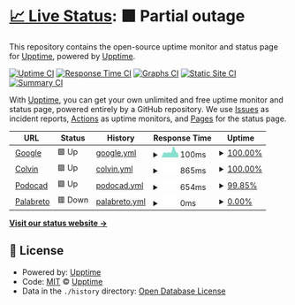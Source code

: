 # [📈 Live Status](https://upptime.github.io/upptime): <!--live status--> **🟧 Partial outage**

This repository contains the open-source uptime monitor and status page for [Upptime](https://upptime.js.org), powered by [Upptime](https://github.com/upptime/upptime).

[![Uptime CI](https://github.com/upptime/upptime/workflows/Uptime%20CI/badge.svg)](https://github.com/upptime/upptime/actions?query=workflow%3A%22Uptime+CI%22)
[![Response Time CI](https://github.com/upptime/upptime/workflows/Response%20Time%20CI/badge.svg)](https://github.com/upptime/upptime/actions?query=workflow%3A%22Response+Time+CI%22)
[![Graphs CI](https://github.com/upptime/upptime/workflows/Graphs%20CI/badge.svg)](https://github.com/upptime/upptime/actions?query=workflow%3A%22Graphs+CI%22)
[![Static Site CI](https://github.com/upptime/upptime/workflows/Static%20Site%20CI/badge.svg)](https://github.com/upptime/upptime/actions?query=workflow%3A%22Static+Site+CI%22)
[![Summary CI](https://github.com/upptime/upptime/workflows/Summary%20CI/badge.svg)](https://github.com/upptime/upptime/actions?query=workflow%3A%22Summary+CI%22)

With [Upptime](https://upptime.js.org), you can get your own unlimited and free uptime monitor and status page, powered entirely by a GitHub repository. We use [Issues](https://github.com/upptime/upptime/issues) as incident reports, [Actions](https://github.com/upptime/upptime/actions) as uptime monitors, and [Pages](https://upptime.github.io/upptime) for the status page.

<!--start: status pages-->
<!-- This summary is generated by Upptime (https://github.com/upptime/upptime) -->
<!-- Do not edit this manually, your changes will be overwritten -->
<!-- prettier-ignore -->
| URL | Status | History | Response Time | Uptime |
| --- | ------ | ------- | ------------- | ------ |
| <img alt="" src="https://icons.duckduckgo.com/ip3/www.google.com.ico" height="13"> [Google](https://www.google.com) | 🟩 Up | [google.yml](https://github.com/xavicorral/CheckSites/commits/HEAD/history/google.yml) | <details><summary><img alt="Response time graph" src="./graphs/google/response-time-week.png" height="20"> 100ms</summary><br><a href="https://upptime.github.io/upptime/history/google"><img alt="Response time 103" src="https://img.shields.io/endpoint?url=https%3A%2F%2Fraw.githubusercontent.com%2Fxavicorral%2FCheckSites%2FHEAD%2Fapi%2Fgoogle%2Fresponse-time.json"></a><br><a href="https://upptime.github.io/upptime/history/google"><img alt="24-hour response time 87" src="https://img.shields.io/endpoint?url=https%3A%2F%2Fraw.githubusercontent.com%2Fxavicorral%2FCheckSites%2FHEAD%2Fapi%2Fgoogle%2Fresponse-time-day.json"></a><br><a href="https://upptime.github.io/upptime/history/google"><img alt="7-day response time 100" src="https://img.shields.io/endpoint?url=https%3A%2F%2Fraw.githubusercontent.com%2Fxavicorral%2FCheckSites%2FHEAD%2Fapi%2Fgoogle%2Fresponse-time-week.json"></a><br><a href="https://upptime.github.io/upptime/history/google"><img alt="30-day response time 95" src="https://img.shields.io/endpoint?url=https%3A%2F%2Fraw.githubusercontent.com%2Fxavicorral%2FCheckSites%2FHEAD%2Fapi%2Fgoogle%2Fresponse-time-month.json"></a><br><a href="https://upptime.github.io/upptime/history/google"><img alt="1-year response time 106" src="https://img.shields.io/endpoint?url=https%3A%2F%2Fraw.githubusercontent.com%2Fxavicorral%2FCheckSites%2FHEAD%2Fapi%2Fgoogle%2Fresponse-time-year.json"></a></details> | <details><summary><a href="https://upptime.github.io/upptime/history/google">100.00%</a></summary><a href="https://upptime.github.io/upptime/history/google"><img alt="All-time uptime 100.00%" src="https://img.shields.io/endpoint?url=https%3A%2F%2Fraw.githubusercontent.com%2Fxavicorral%2FCheckSites%2FHEAD%2Fapi%2Fgoogle%2Fuptime.json"></a><br><a href="https://upptime.github.io/upptime/history/google"><img alt="24-hour uptime 100.00%" src="https://img.shields.io/endpoint?url=https%3A%2F%2Fraw.githubusercontent.com%2Fxavicorral%2FCheckSites%2FHEAD%2Fapi%2Fgoogle%2Fuptime-day.json"></a><br><a href="https://upptime.github.io/upptime/history/google"><img alt="7-day uptime 100.00%" src="https://img.shields.io/endpoint?url=https%3A%2F%2Fraw.githubusercontent.com%2Fxavicorral%2FCheckSites%2FHEAD%2Fapi%2Fgoogle%2Fuptime-week.json"></a><br><a href="https://upptime.github.io/upptime/history/google"><img alt="30-day uptime 100.00%" src="https://img.shields.io/endpoint?url=https%3A%2F%2Fraw.githubusercontent.com%2Fxavicorral%2FCheckSites%2FHEAD%2Fapi%2Fgoogle%2Fuptime-month.json"></a><br><a href="https://upptime.github.io/upptime/history/google"><img alt="1-year uptime 99.99%" src="https://img.shields.io/endpoint?url=https%3A%2F%2Fraw.githubusercontent.com%2Fxavicorral%2FCheckSites%2FHEAD%2Fapi%2Fgoogle%2Fuptime-year.json"></a></details>
| <img alt="" src="https://icons.duckduckgo.com/ip3/www.thecolvinco.com.ico" height="13"> [Colvin](https://www.thecolvinco.com) | 🟩 Up | [colvin.yml](https://github.com/xavicorral/CheckSites/commits/HEAD/history/colvin.yml) | <details><summary><img alt="Response time graph" src="./graphs/colvin/response-time-week.png" height="20"> 865ms</summary><br><a href="https://upptime.github.io/upptime/history/colvin"><img alt="Response time 923" src="https://img.shields.io/endpoint?url=https%3A%2F%2Fraw.githubusercontent.com%2Fxavicorral%2FCheckSites%2FHEAD%2Fapi%2Fcolvin%2Fresponse-time.json"></a><br><a href="https://upptime.github.io/upptime/history/colvin"><img alt="24-hour response time 785" src="https://img.shields.io/endpoint?url=https%3A%2F%2Fraw.githubusercontent.com%2Fxavicorral%2FCheckSites%2FHEAD%2Fapi%2Fcolvin%2Fresponse-time-day.json"></a><br><a href="https://upptime.github.io/upptime/history/colvin"><img alt="7-day response time 865" src="https://img.shields.io/endpoint?url=https%3A%2F%2Fraw.githubusercontent.com%2Fxavicorral%2FCheckSites%2FHEAD%2Fapi%2Fcolvin%2Fresponse-time-week.json"></a><br><a href="https://upptime.github.io/upptime/history/colvin"><img alt="30-day response time 876" src="https://img.shields.io/endpoint?url=https%3A%2F%2Fraw.githubusercontent.com%2Fxavicorral%2FCheckSites%2FHEAD%2Fapi%2Fcolvin%2Fresponse-time-month.json"></a><br><a href="https://upptime.github.io/upptime/history/colvin"><img alt="1-year response time 928" src="https://img.shields.io/endpoint?url=https%3A%2F%2Fraw.githubusercontent.com%2Fxavicorral%2FCheckSites%2FHEAD%2Fapi%2Fcolvin%2Fresponse-time-year.json"></a></details> | <details><summary><a href="https://upptime.github.io/upptime/history/colvin">100.00%</a></summary><a href="https://upptime.github.io/upptime/history/colvin"><img alt="All-time uptime 99.99%" src="https://img.shields.io/endpoint?url=https%3A%2F%2Fraw.githubusercontent.com%2Fxavicorral%2FCheckSites%2FHEAD%2Fapi%2Fcolvin%2Fuptime.json"></a><br><a href="https://upptime.github.io/upptime/history/colvin"><img alt="24-hour uptime 100.00%" src="https://img.shields.io/endpoint?url=https%3A%2F%2Fraw.githubusercontent.com%2Fxavicorral%2FCheckSites%2FHEAD%2Fapi%2Fcolvin%2Fuptime-day.json"></a><br><a href="https://upptime.github.io/upptime/history/colvin"><img alt="7-day uptime 100.00%" src="https://img.shields.io/endpoint?url=https%3A%2F%2Fraw.githubusercontent.com%2Fxavicorral%2FCheckSites%2FHEAD%2Fapi%2Fcolvin%2Fuptime-week.json"></a><br><a href="https://upptime.github.io/upptime/history/colvin"><img alt="30-day uptime 100.00%" src="https://img.shields.io/endpoint?url=https%3A%2F%2Fraw.githubusercontent.com%2Fxavicorral%2FCheckSites%2FHEAD%2Fapi%2Fcolvin%2Fuptime-month.json"></a><br><a href="https://upptime.github.io/upptime/history/colvin"><img alt="1-year uptime 99.99%" src="https://img.shields.io/endpoint?url=https%3A%2F%2Fraw.githubusercontent.com%2Fxavicorral%2FCheckSites%2FHEAD%2Fapi%2Fcolvin%2Fuptime-year.json"></a></details>
| <img alt="" src="https://icons.duckduckgo.com/ip3/www.podocad.net.ico" height="13"> [Podocad](https://www.podocad.net) | 🟩 Up | [podocad.yml](https://github.com/xavicorral/CheckSites/commits/HEAD/history/podocad.yml) | <details><summary><img alt="Response time graph" src="./graphs/podocad/response-time-week.png" height="20"> 654ms</summary><br><a href="https://upptime.github.io/upptime/history/podocad"><img alt="Response time 1511" src="https://img.shields.io/endpoint?url=https%3A%2F%2Fraw.githubusercontent.com%2Fxavicorral%2FCheckSites%2FHEAD%2Fapi%2Fpodocad%2Fresponse-time.json"></a><br><a href="https://upptime.github.io/upptime/history/podocad"><img alt="24-hour response time 985" src="https://img.shields.io/endpoint?url=https%3A%2F%2Fraw.githubusercontent.com%2Fxavicorral%2FCheckSites%2FHEAD%2Fapi%2Fpodocad%2Fresponse-time-day.json"></a><br><a href="https://upptime.github.io/upptime/history/podocad"><img alt="7-day response time 654" src="https://img.shields.io/endpoint?url=https%3A%2F%2Fraw.githubusercontent.com%2Fxavicorral%2FCheckSites%2FHEAD%2Fapi%2Fpodocad%2Fresponse-time-week.json"></a><br><a href="https://upptime.github.io/upptime/history/podocad"><img alt="30-day response time 871" src="https://img.shields.io/endpoint?url=https%3A%2F%2Fraw.githubusercontent.com%2Fxavicorral%2FCheckSites%2FHEAD%2Fapi%2Fpodocad%2Fresponse-time-month.json"></a><br><a href="https://upptime.github.io/upptime/history/podocad"><img alt="1-year response time 808" src="https://img.shields.io/endpoint?url=https%3A%2F%2Fraw.githubusercontent.com%2Fxavicorral%2FCheckSites%2FHEAD%2Fapi%2Fpodocad%2Fresponse-time-year.json"></a></details> | <details><summary><a href="https://upptime.github.io/upptime/history/podocad">99.85%</a></summary><a href="https://upptime.github.io/upptime/history/podocad"><img alt="All-time uptime 56.95%" src="https://img.shields.io/endpoint?url=https%3A%2F%2Fraw.githubusercontent.com%2Fxavicorral%2FCheckSites%2FHEAD%2Fapi%2Fpodocad%2Fuptime.json"></a><br><a href="https://upptime.github.io/upptime/history/podocad"><img alt="24-hour uptime 98.92%" src="https://img.shields.io/endpoint?url=https%3A%2F%2Fraw.githubusercontent.com%2Fxavicorral%2FCheckSites%2FHEAD%2Fapi%2Fpodocad%2Fuptime-day.json"></a><br><a href="https://upptime.github.io/upptime/history/podocad"><img alt="7-day uptime 99.85%" src="https://img.shields.io/endpoint?url=https%3A%2F%2Fraw.githubusercontent.com%2Fxavicorral%2FCheckSites%2FHEAD%2Fapi%2Fpodocad%2Fuptime-week.json"></a><br><a href="https://upptime.github.io/upptime/history/podocad"><img alt="30-day uptime 99.96%" src="https://img.shields.io/endpoint?url=https%3A%2F%2Fraw.githubusercontent.com%2Fxavicorral%2FCheckSites%2FHEAD%2Fapi%2Fpodocad%2Fuptime-month.json"></a><br><a href="https://upptime.github.io/upptime/history/podocad"><img alt="1-year uptime 42.81%" src="https://img.shields.io/endpoint?url=https%3A%2F%2Fraw.githubusercontent.com%2Fxavicorral%2FCheckSites%2FHEAD%2Fapi%2Fpodocad%2Fuptime-year.json"></a></details>
| <img alt="" src="https://icons.duckduckgo.com/ip3/www.palabreto.com.ico" height="13"> [Palabreto](https://www.palabreto.com) | 🟥 Down | [palabreto.yml](https://github.com/xavicorral/CheckSites/commits/HEAD/history/palabreto.yml) | <details><summary><img alt="Response time graph" src="./graphs/palabreto/response-time-week.png" height="20"> 0ms</summary><br><a href="https://upptime.github.io/upptime/history/palabreto"><img alt="Response time 0" src="https://img.shields.io/endpoint?url=https%3A%2F%2Fraw.githubusercontent.com%2Fxavicorral%2FCheckSites%2FHEAD%2Fapi%2Fpalabreto%2Fresponse-time.json"></a><br><a href="https://upptime.github.io/upptime/history/palabreto"><img alt="24-hour response time 0" src="https://img.shields.io/endpoint?url=https%3A%2F%2Fraw.githubusercontent.com%2Fxavicorral%2FCheckSites%2FHEAD%2Fapi%2Fpalabreto%2Fresponse-time-day.json"></a><br><a href="https://upptime.github.io/upptime/history/palabreto"><img alt="7-day response time 0" src="https://img.shields.io/endpoint?url=https%3A%2F%2Fraw.githubusercontent.com%2Fxavicorral%2FCheckSites%2FHEAD%2Fapi%2Fpalabreto%2Fresponse-time-week.json"></a><br><a href="https://upptime.github.io/upptime/history/palabreto"><img alt="30-day response time 0" src="https://img.shields.io/endpoint?url=https%3A%2F%2Fraw.githubusercontent.com%2Fxavicorral%2FCheckSites%2FHEAD%2Fapi%2Fpalabreto%2Fresponse-time-month.json"></a><br><a href="https://upptime.github.io/upptime/history/palabreto"><img alt="1-year response time 0" src="https://img.shields.io/endpoint?url=https%3A%2F%2Fraw.githubusercontent.com%2Fxavicorral%2FCheckSites%2FHEAD%2Fapi%2Fpalabreto%2Fresponse-time-year.json"></a></details> | <details><summary><a href="https://upptime.github.io/upptime/history/palabreto">0.00%</a></summary><a href="https://upptime.github.io/upptime/history/palabreto"><img alt="All-time uptime 0.00%" src="https://img.shields.io/endpoint?url=https%3A%2F%2Fraw.githubusercontent.com%2Fxavicorral%2FCheckSites%2FHEAD%2Fapi%2Fpalabreto%2Fuptime.json"></a><br><a href="https://upptime.github.io/upptime/history/palabreto"><img alt="24-hour uptime 0.00%" src="https://img.shields.io/endpoint?url=https%3A%2F%2Fraw.githubusercontent.com%2Fxavicorral%2FCheckSites%2FHEAD%2Fapi%2Fpalabreto%2Fuptime-day.json"></a><br><a href="https://upptime.github.io/upptime/history/palabreto"><img alt="7-day uptime 0.00%" src="https://img.shields.io/endpoint?url=https%3A%2F%2Fraw.githubusercontent.com%2Fxavicorral%2FCheckSites%2FHEAD%2Fapi%2Fpalabreto%2Fuptime-week.json"></a><br><a href="https://upptime.github.io/upptime/history/palabreto"><img alt="30-day uptime 1.38%" src="https://img.shields.io/endpoint?url=https%3A%2F%2Fraw.githubusercontent.com%2Fxavicorral%2FCheckSites%2FHEAD%2Fapi%2Fpalabreto%2Fuptime-month.json"></a><br><a href="https://upptime.github.io/upptime/history/palabreto"><img alt="1-year uptime 0.00%" src="https://img.shields.io/endpoint?url=https%3A%2F%2Fraw.githubusercontent.com%2Fxavicorral%2FCheckSites%2FHEAD%2Fapi%2Fpalabreto%2Fuptime-year.json"></a></details>

<!--end: status pages-->

[**Visit our status website →**](https://upptime.github.io/upptime)

## 📄 License

- Powered by: [Upptime](https://github.com/upptime/upptime)
- Code: [MIT](./LICENSE) © [Upptime](https://upptime.js.org)
- Data in the `./history` directory: [Open Database License](https://opendatacommons.org/licenses/odbl/1-0/)
